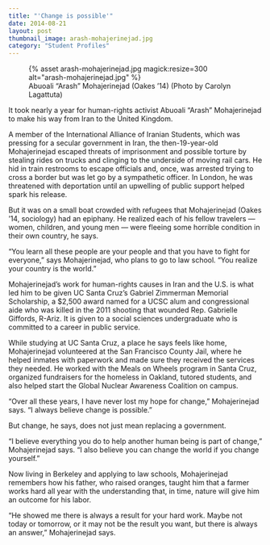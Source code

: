 ```yaml
---
title: "'Change is possible'"
date: 2014-08-21
layout: post
thumbnail_image: arash-mohajerinejad.jpg
category: "Student Profiles"
---
```


<figure class="inline-image right">
{% asset arash-mohajerinejad.jpg magick:resize=300 alt="arash-mohajerinejad.jpg" %}<figcaption>Abuoali &#8220;Arash&#8221; Mohajerinejad (Oakes &#8217;14)  
(Photo by Carolyn Lagattuta)</figcaption></figure>

It took nearly a year for human-rights activist Abuoali &#8220;Arash&#8221; Mohajerinejad to make his way from Iran to the United Kingdom.

A member of the International Alliance of Iranian Students, which was pressing for a secular government in Iran, the then-19-year-old Mohajerinejad escaped threats of imprisonment and possible torture by stealing rides on trucks and clinging to the underside of moving rail cars. He hid in train restrooms to escape officials and, once, was arrested trying to cross a border but was let go by a sympathetic officer. In London, he was threatened with deportation until an upwelling of public support helped spark his release.

But it was on a small boat crowded with refugees that Mohajerinejad (Oakes &#8217;14, sociology) had an epiphany. He realized each of his fellow travelers — women, children, and young men — were fleeing some horrible condition in their own country, he says.

&#8220;You learn all these people are your people and that you have to fight for everyone,&#8221; says Mohajerinejad, who plans to go to law school. &#8220;You realize your country is the world.&#8221;

Mohajerinejad&#8217;s work for human-rights causes in Iran and the U.S. is what led him to be given UC Santa Cruz&#8217;s Gabriel Zimmerman Memorial Scholarship, a $2,500 award named for a UCSC alum and congressional aide who was killed in the 2011 shooting that wounded Rep. Gabrielle Giffords, R-Ariz. It is given to a social sciences undergraduate who is committed to a career in public service.

While studying at UC Santa Cruz, a place he says feels like home, Mohajerinejad volunteered at the San Francisco County Jail, where he helped inmates with paperwork and made sure they received the services they needed. He worked with the Meals on Wheels program in Santa Cruz, organized fundraisers for the homeless in Oakland, tutored students, and also helped start the Global Nuclear Awareness Coalition on campus.

&#8220;Over all these years, I have never lost my hope for change,&#8221; Mohajerinejad says. &#8220;I always believe change is possible.&#8221;

But change, he says, does not just mean replacing a government.

&#8220;I believe everything you do to help another human being is part of change,&#8221; Mohajerinejad says. &#8220;I also believe you can change the world if you change yourself.&#8221;

Now living in Berkeley and applying to law schools, Mohajerinejad remembers how his father, who raised oranges, taught him that a farmer works hard all year with the understanding that, in time, nature will give him an outcome for his labor.

&#8220;He showed me there is always a result for your hard work. Maybe not today or tomorrow, or it may not be the result you want, but there is always an answer,&#8221; Mohajerinejad says.
